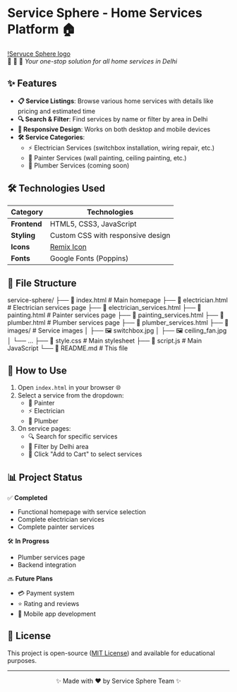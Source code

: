 # Service Sphere - Home Services Platform 🏠

[!Servuce Sphere logo](logo2.jpeg)  
🔌 🎨 🚿 *Your one-stop solution for all home services in Delhi*

## ✨ Features

- **📋 Service Listings**: Browse various home services with details like pricing and estimated time
- **🔍 Search & Filter**: Find services by name or filter by area in Delhi
- **📱 Responsive Design**: Works on both desktop and mobile devices
- **🛠️ Service Categories**:
  - ⚡ Electrician Services (switchbox installation, wiring repair, etc.)
  - 🎨 Painter Services (wall painting, ceiling painting, etc.)
  - 🚰 Plumber Services (coming soon)

## 🛠️ Technologies Used

| Category       | Technologies |
|----------------|--------------|
| **Frontend**   | HTML5, CSS3, JavaScript |
| **Styling**    | Custom CSS with responsive design |
| **Icons**      | [Remix Icon](https://remixicon.com/) |
| **Fonts**      | Google Fonts (Poppins) |

## 📂 File Structure
service-sphere/
├── 📄 index.html # Main homepage
├── 📄 electrician.html # Electrician services page
├── 📄 electrician_services.html
├── 📄 painting.html # Painter services page
├── 📄 painting_services.html
├── 📄 plumber.html # Plumber services page
├── 📄 plumber_services.html
├── 📁 images/ # Service images
│ ├── 🖼️ switchbox.jpg
│ ├── 🖼️ ceiling_fan.jpg
│ └── ...
├── 📄 style.css # Main stylesheet
├── 📄 script.js # Main JavaScript
└── 📄 README.md # This file

## 🚀 How to Use

1. Open `index.html` in your browser 🌐
2. Select a service from the dropdown:
   - 🎨 Painter
   - ⚡ Electrician
   - 🚰 Plumber
3. On service pages:
   - 🔍 Search for specific services
   - 📍 Filter by Delhi area
   - 🛒 Click "Add to Cart" to select services

## 📊 Project Status

✅ **Completed**  
- Functional homepage with service selection  
- Complete electrician services  
- Complete painter services  

🛠️ **In Progress**  
- Plumber services page  
- Backend integration  

🔜 **Future Plans**  
- 💳 Payment system  
- ⭐ Rating and reviews  
- 📱 Mobile app development  

## 📜 License

This project is open-source ([MIT License](https://opensource.org/licenses/MIT)) and available for educational purposes.

---

<div align="center">
  ✨ Made with ❤️ by Service Sphere Team ✨
</div>
